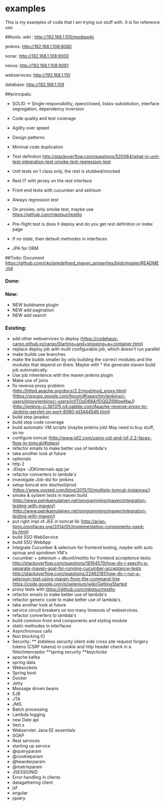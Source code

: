 # examples
This is my examples of code that I am trying out stuff with. It is for reference use.

##tools:
wiki : http://192.168.1.105/mediawiki   

jenkins: http://192.168.1.108:8080

sonar: http://192.168.1.108:9000

nexus: http://192.168.1.108:8081

webservices: http://192.168.1.110

database: http://192.168.1.109


##principals:
* SOLID -> Single responsibility, open/closed, liskov substitution, interface segregation, dependency inversion
* Code quality and test coverage 
* Agility over speed
* Design patterns
* Minimal code duplication
* Test definition http://stackoverflow.com/questions/520064/what-is-unit-test-integration-test-smoke-test-regression-test
* Unit tests on 1 class only, the rest is stubbed/mocked
* Rest IT with jersey on the rest interface
* Front end tests with cucumber and selinium
* Always regression test
* On proxies, only smoke test, maybe use https://github.com/mkotsur/restito
* Pre-flight test is does it deploy and do you get rest definition or index page

* If no state, then default methodes in interfaces
* JPA for ORM

##Todo:
Document https://github.com/cko/predefined_maven_properties/blob/master/README.md

### Done:

### New:
* NEW buildname plugin
* NEW add pagination
* NEW add search

### Existing:
* add other webservices to deploy (https://codehaus-cargo.github.io/cargo/Starting+and+stopping+a+container.html)
* replace deploy job with multi configurable job, which doesn't run parallel
* make builds use branches
* make the builds smaller by only building the correct modules and the modules that depend on them. Maybe with * the generate maven build job automatically.
* Use job inheritence with the maven jenkins plugin
* Make use of joins
* fix reverse proxy problem (http://httpd.apache.org/docs/2.2/mod/mod_proxy.html)
(https://groups.google.com/forum/#!searchin/jenkinsci-users/proxy/jenkinsci-users/jcllTOoD684/fDQQZ6WpwNwJ)
(http://jenkins-ci.361315.n4.nabble.com/Apache-reverse-proxy-to-Jenkins-servlet-on-port-8080-td3444546.html)
* build step javadoc
* build step code coverage
* build automatic VM scripts (maybe jenkins job) May need to buy stuff, so no
* configure tomcat (http://www.jsf2.com/using-cdi-and-jsf-2.2-faces-flow-in-tomcat/#steps)
* refactor emails to make better use of lambda's
* take another look at future
* optionals
* http 2
* JDeps -JDKinternals app.jar
* refactor converters to lambda's
* investigate Job-dsl for jenkins
* setup tomcat env dev/test/prod (https://www.voxxed.com/blog/2015/10/multiple-tomcat-instances/)
* smoke & system tests in maven build 
(http://www.petrikainulainen.net/programming/maven/integration-testing-with-maven/)(http://www.petrikainulainen.net/programming/maven/integration-testing-with-maven/)
* put right impl of JEE in tomcat lib (http://arjan-tijms.omnifaces.org/2014/05/implementation-components-used-by.html)
* build SSO WebService
* build SSO WebApp
* Integrate Cucumber & selenium for frontend testing, maybe with auto spinup and spindown VM's
* cucumber + selenium + dbunit/restito for frontend acceptence tests: http://stackoverflow.com/questions/18164579/how-do-i-specify-a-separate-maven-goal-for-running-cucumber-acceptance-tests
http://stackoverflow.com/questions/22462181/how-do-i-run-a-selenium-test-using-maven-from-the-command-line
https://code.google.com/p/selenium/wiki/GettingStarted
* proxy tests with https://github.com/mkotsur/restito
* refactor emails to make better use of lambda's
* refactor generic code to make better use of lambda's
* take another look at future
* service circuit breakers on too many timeouts of webservices. 
* refactor converters to lambda's
* build common front end components and styling module
* static methodes in interfaces
* Asynchronous calls 
* Non blocking IO
* Security:
** stateless security client side cross site request forgery tokens (CSRF tokens) in cookie and http header check in a filter/interceptor
**spring security
**keyclocke
* apache kafka
* spring data
* Websockets
* Spring boot
* Docker
* Jetty
* Message driven beans
* EJB
* JTA
* JMS
* Batch processing
* Lambda logging
* new Date api 
* Vert.x
* Webservlet: Java EE essentials
* SOAP
* Rest services
* starting up service
* @queryparam
* @cookieparam
* @hearderparam
* @matrixparam
* JSESSIONID
* Error handling in clients
* datagathering client
* jsf
* angular
* jquery
